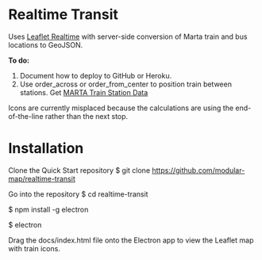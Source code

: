 # Realtime Transit
Uses [Leaflet Realtime](https://github.com/perliedman/leaflet-realtime) with server-side conversion of Marta train and bus locations to GeoJSON.

<b>To do:</b>
1. Document how to deploy to GitHub or Heroku.
2. Use order_across or order_from_center to position train between stations.
Get [MARTA Train Station Data](https://georgia-transit.carto.com/viz/b22db620-fdfe-11e6-86bd-0e05a8b3e3d7/table)

Icons are currently misplaced because the calculations are using the end-of-the-line rather than the next stop.

# Installation

Clone the Quick Start repository
$ git clone https://github.com/modular-map/realtime-transit

Go into the repository
$ cd realtime-transit
<!--
# Install the dependencies and run
$ npm install && npm start
-->
$ npm install -g electron

$ electron

Drag the docs/index.html file onto the Electron app to view the Leaflet map with train icons.
